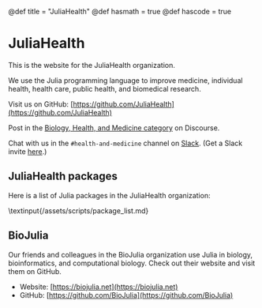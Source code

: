@def title = "JuliaHealth"
@def hasmath = true
@def hascode = true

# JuliaHealth

This is the website for the JuliaHealth organization.

We use the Julia programming language to improve medicine, individual health, health care, public health, and biomedical research.

Visit us on GitHub: [https://github.com/JuliaHealth](https://github.com/JuliaHealth)

Post in the [Biology, Health, and Medicine category](https://discourse.julialang.org/c/domain/bio/15) on Discourse.

Chat with us in the `#health-and-medicine` channel on [Slack](https://julialang.slack.com). (Get a Slack invite [here](https://slackinvite.julialang.org).)

## JuliaHealth packages

Here is a list of Julia packages in the JuliaHealth organization:

\textinput{/assets/scripts/package_list.md}

## BioJulia

Our friends and colleagues in the BioJulia organization use Julia in biology, bioinformatics, and computational biology. Check out their website and visit them on GitHub.
- Website: [https://biojulia.net](https://biojulia.net)
- GitHub: [https://github.com/BioJulia](https://github.com/BioJulia)
